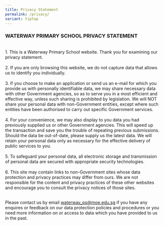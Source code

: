 ```yaml
---
title: Privacy Statement
permalink: /privacy/
variant: tiptap
---
```

<h3>WATERWAY PRIMARY SCHOOL PRIVACY STATEMENT</h3>
<p>
<br>1. This is a Waterway Primary School website. Thank you for examining
our privacy statement.
<br>
<br>2. If you are only browsing this website, we do not capture data that
allows us to identify you individually.
<br>
<br>3. If you choose to make an application or send us an e-mail for which
you provide us with personally identifiable data, we may share necessary
data with other Government agencies, so as to serve you in a most efficient
and effective way, unless such sharing is prohibited by legislation. We
will NOT share your personal data with non-Government entities, except
where such entities have been authorised to carry out specific Government
services.
<br>
<br>4. For your convenience, we may also display to you data you had previously
supplied us or other Government agencies. This will speed up the transaction
and save you the trouble of repeating previous submissions. Should the
data be out-of-date, please supply us the latest data. We will retain your
personal data only as necessary for the effective delivery of public services
to you.
<br>
<br>5. To safeguard your personal data, all electronic storage and transmission
of personal data are secured with appropriate security technologies.
<br>
<br>6. This site may contain links to non-Government sites whose data protection
and privacy practices may differ from ours. We are not responsible for
the content and privacy practices of these other websites and encourage
you to consult the privacy notices of those sites.
<br>
<br>
</p>
<p>Please contact us by email <a href="Mailto:Waterway_PS@moe.edu.sg" rel="noopener nofollow" target="_blank">waterway_ps@moe.edu.sg</a>&nbsp;if
you have any enquires or feedback on our data protection policies and procedures
or you need more information on or access to data which you have provided
to us in the past.</p>
<p></p>
<p></p>